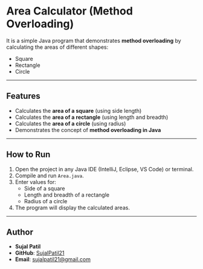 # Area Calculator (Method Overloading)

It is a simple Java program that demonstrates **method overloading** by calculating the areas of different shapes:  
- Square  
- Rectangle  
- Circle  

---

## Features
- Calculates the **area of a square** (using side length)  
- Calculates the **area of a rectangle** (using length and breadth)  
- Calculates the **area of a circle** (using radius)  
- Demonstrates the concept of **method overloading in Java**  

---

## How to Run
1. Open the project in any Java IDE (IntelliJ, Eclipse, VS Code) or terminal.  
2. Compile and run `Area.java`.  
3. Enter values for:
   - Side of a square  
   - Length and breadth of a rectangle  
   - Radius of a circle  
4. The program will display the calculated areas.  

---

## Author
- **Sujal Patil**  
- **GitHub**: [SujalPatil21](https://github.com/SujalPatil21)  
- **Email**: sujalpatil21@gmail.com  
